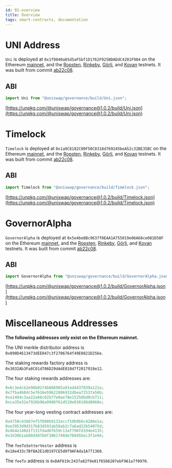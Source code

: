 ```yaml
---
id: 01-overview
title: Overview
tags: smart-contracts, documentation
---
```


# UNI Address

`Uni` is deployed at `0x1f9840a85d5aF5bf1D1762F925BDADdC4201F984` on the Ethereum [mainnet](https://etherscan.io/address/0x1f9840a85d5aF5bf1D1762F925BDADdC4201F984), and the [Ropsten](https://ropsten.etherscan.io/address/0x1f9840a85d5aF5bf1D1762F925BDADdC4201F984), [Rinkeby](https://rinkeby.etherscan.io/address/0x1f9840a85d5aF5bf1D1762F925BDADdC4201F984), [Görli](https://goerli.etherscan.io/address/0x1f9840a85d5aF5bf1D1762F925BDADdC4201F984), and [Kovan](https://kovan.etherscan.io/address/0x1f9840a85d5aF5bf1D1762F925BDADdC4201F984) testnets. It was built from commit [ab22c08](https://github.com/Uniswap/governance/commit/ab22c084bacb2636a1aebf9759890063eb6e4946).

## ABI

```typescript
import Uni from "@uniswap/governance/build/Uni.json";
```

[https://unpkg.com/@uniswap/governance@1.0.2/build/Uni.json](https://unpkg.com/@uniswap/governance@1.0.2/build/Uni.json)

# Timelock

`Timelock` is deployed at `0x1a9C8182C09F50C8318d769245beA52c32BE35BC` on the Ethereum [mainnet](https://etherscan.io/address/0x1a9C8182C09F50C8318d769245beA52c32BE35BC), and the [Ropsten](https://ropsten.etherscan.io/address/0x1a9C8182C09F50C8318d769245beA52c32BE35BC), [Rinkeby](https://rinkeby.etherscan.io/address/0x1a9C8182C09F50C8318d769245beA52c32BE35BC), [Görli](https://goerli.etherscan.io/address/0x1a9C8182C09F50C8318d769245beA52c32BE35BC), and [Kovan](https://kovan.etherscan.io/address/0x1a9C8182C09F50C8318d769245beA52c32BE35BC) testnets. It was built from commit [ab22c08](https://github.com/Uniswap/governance/commit/ab22c084bacb2636a1aebf9759890063eb6e4946).

## ABI

```typescript
import Timelock from "@uniswap/governance/build/Timelock.json";
```

[https://unpkg.com/@uniswap/governance@1.0.2/build/Timelock.json](https://unpkg.com/@uniswap/governance@1.0.2/build/Timelock.json)

# GovernorAlpha

`GovernorAlpha` is deployed at `0x5e4be8Bc9637f0EAA1A755019e06A68ce081D58F` on the Ethereum [mainnet](https://etherscan.io/address/0x5e4be8Bc9637f0EAA1A755019e06A68ce081D58F), and the [Ropsten](https://ropsten.etherscan.io/address/0x5e4be8Bc9637f0EAA1A755019e06A68ce081D58F), [Rinkeby](https://rinkeby.etherscan.io/address/0x5e4be8Bc9637f0EAA1A755019e06A68ce081D58F), [Görli](https://goerli.etherscan.io/address/0x5e4be8Bc9637f0EAA1A755019e06A68ce081D58F), and [Kovan](https://kovan.etherscan.io/address/0x5e4be8Bc9637f0EAA1A755019e06A68ce081D58F) testnets. It was built from commit [ab22c08](https://github.com/Uniswap/governance/commit/ab22c084bacb2636a1aebf9759890063eb6e4946).

## ABI

```typescript
import GovernorAlpha from "@uniswap/governance/build/GovernorAlpha.json";
```

[https://unpkg.com/@uniswap/governance@1.0.2/build/GovernorAlpha.json](https://unpkg.com/@uniswap/governance@1.0.2/build/GovernorAlpha.json)

# Miscellaneous Addresses

**The following addresses only exist on the Ethereum mainnet.**

The UNI merkle distributor address is `0x090D4613473dEE047c3f2706764f49E0821D256e`.

The staking rewards factory address is `0x3032Ab3Fa8C01d786D29dAdE018d7f2017918e12`.

The four staking rewards addresses are:

```js
0x6c3e4cb2e96b01f4b866965a91ed4437839a121a;
0x7fba4b8dc5e7616e59622806932dbea72537a56b;
0xa1484c3aa22a66c62b77e0ae78e15258bd0cb711;
0xca35e32e7926b96a9988f61d510e038108d8068e;
```

The four year-long vesting contract addresses are:

```js
0x4750c43867ef5f89869132eccf19b9b6c4286e1a;
0xe3953d9d317b834592ab58ab2c7a6ad22b54075d;
0x4b4e140d1f131fdad6fb59c13af796fd194e4135;
0x3d30b1ab88d487b0f3061f40de76845bec3f1e94;
```

The `feeToSetterVester` address is `0x18e433c7Bf8A2E1d0197CE5d8f9AFAda1A771360`.

The `feeTo` address is `0xDAF819c2437a82f9e01f6586207ebF961a7f0970`.
